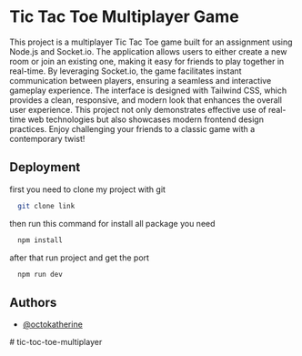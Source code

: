 
# Tic Tac Toe Multiplayer Game

This project is a multiplayer Tic Tac Toe game built for an assignment using Node.js and Socket.io. The application allows users to either create a new room or join an existing one, making it easy for friends to play together in real-time. By leveraging Socket.io, the game facilitates instant communication between players, ensuring a seamless and interactive gameplay experience. The interface is designed with Tailwind CSS, which provides a clean, responsive, and modern look that enhances the overall user experience. This project not only demonstrates effective use of real-time web technologies but also showcases modern frontend design practices. Enjoy challenging your friends to a classic game with a contemporary twist!


## Deployment

first you need to clone my project with git

```bash
  git clone link
```
then run this command for install all package you need

```bash
  npm install
```

after that run project and get the port

```bash
  npm run dev
```


## Authors

- [@octokatherine](https://www.github.com/octokatherine)

#   t i c - t o c - t o e - m u l t i p l a y e r  
 